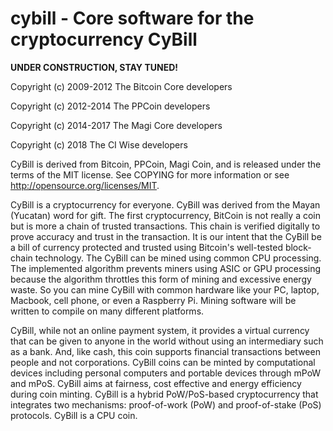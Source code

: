 # cybill - Core software for the cryptocurrency CyBill

__UNDER CONSTRUCTION, STAY TUNED!__

Copyright (c) 2009-2012 The Bitcoin Core developers

Copyright (c) 2012-2014 The PPCoin developers

Copyright (c) 2014-2017 The Magi Core developers

Copyright (c) 2018 The CI Wise developers

CyBill is derived from Bitcoin, PPCoin, Magi Coin, and is released under the terms of 
the MIT license. See COPYING for more information or see 
http://opensource.org/licenses/MIT.

CyBill is a cryptocurrency for everyone. CyBill was derived from the Mayan (Yucatan) word for gift. The first cryptocurrency, BitCoin is not really a coin but is more a chain of trusted transactions. This chain is verified digitally to prove accuracy and trust in the transaction. It is our intent that the CyBill be a bill of currency protected and trusted using Bitcoin's well-tested block-chain technology. The CyBill can be mined using common CPU processing. The implemented algorithm prevents miners using ASIC or GPU processing because the algorithm throttles this form of mining and excessive energy waste. So you can mine CyBill with common hardware like your PC, laptop, Macbook, cell phone, or even a Raspberry Pi. Mining software will be written to compile on many different platforms.

CyBill, while not an online payment system, it provides a virtual currency that can be given to anyone in the world without using an intermediary such as a bank. And, like cash, this coin supports financial transactions between people and not corporations. CyBill coins can be minted by computational devices including personal computers and portable devices through mPoW and mPoS. CyBill aims at fairness, cost effective and energy efficiency during coin minting. CyBill is a hybrid PoW/PoS-based cryptocurrency that integrates two mechanisms: proof-of-work (PoW) and proof-of-stake (PoS) protocols. CyBill is a CPU coin.



